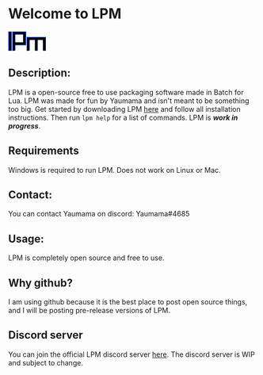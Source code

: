 # Welcome to LPM

![LPM logo](/icons/lpm.png)

## Description:
LPM is a open-source free to use packaging software made in Batch for Lua. LPM was made for fun by Yaumama and isn't meant to be something too big. Get started by downloading LPM [here](https://lpm.yaumama.repl.co) and follow all installation instructions. Then run `lpm help` for a list of commands. LPM is ***work in progress***.

## Requirements

Windows is required to run LPM. Does not work on Linux or Mac.

## Contact:
You can contact Yaumama on discord: Yaumama#4685  

## Usage:
LPM is completely open source and free to use.  

## Why github?
I am using github because it is the best place to post open source things, and I will be posting pre-release versions of LPM.

## Discord server
You can join the official LPM discord server [here](https://discord.gg/3Py6pbRuVb). The discord server is WIP and subject to change.
